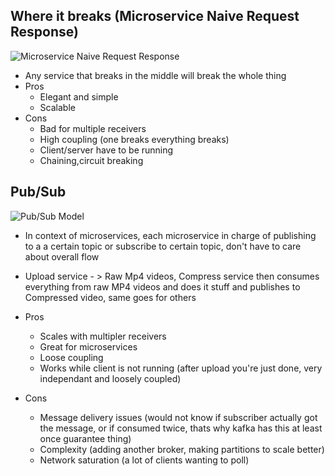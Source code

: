 ## Where it breaks (Microservice Naive Request Response)
![Microservice Naive Request Response](https://media.discordapp.net/attachments/776828668386213908/1083301328303947816/image.png?width=1503&height=820)
- Any service that breaks in the middle will break the whole thing
- Pros
	- Elegant and simple
	- Scalable
- Cons
	- Bad for multiple receivers 
	- High coupling (one breaks everything breaks)
	- Client/server have to be running
	- Chaining,circuit breaking


## Pub/Sub
![Pub/Sub Model](https://media.discordapp.net/attachments/776828668386213908/1083307057945530378/image.png?width=1419&height=820)
- In context of microservices, each microservice in charge of publishing to a a certain topic or subscribe to certain topic, don't have to care about overall flow
- Upload service - > Raw Mp4 videos, Compress service then consumes everything from raw MP4 videos and does it stuff and publishes to Compressed video, same goes for others
- Pros
	- Scales with multipler receivers
	- Great for microservices
	- Loose coupling
	- Works while client is not running (after upload you're just done, very independant and loosely coupled)

- Cons
	- Message delivery issues (would not know if subscriber actually got the message, or if consumed twice, thats why kafka has this at least once guarantee thing)
	- Complexity (adding another broker, making partitions to scale better)
	- Network saturation (a lot of clients wanting to poll)
